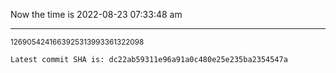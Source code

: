 Now the time is 2022-08-23 07:33:48 am

---

<small>1269054241663925313993361322098</small>

```txt
Latest commit SHA is: dc22ab59311e96a91a0c480e25e235ba2354547a
```

